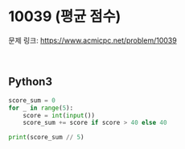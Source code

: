 # 10039 (평균 점수)

문제 링크: <https://www.acmicpc.net/problem/10039>

<br>

## Python3

```python
score_sum = 0
for _ in range(5):
    score = int(input())
    score_sum += score if score > 40 else 40

print(score_sum // 5)
```
